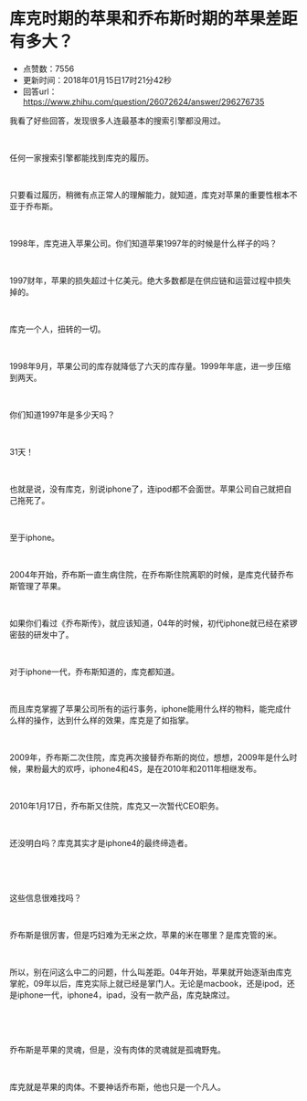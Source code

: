 # 库克时期的苹果和乔布斯时期的苹果差距有多大？
- 点赞数：7556
- 更新时间：2018年01月15日17时21分42秒
- 回答url：https://www.zhihu.com/question/26072624/answer/296276735
<body>
 <p data-pid="d_9SjFHr">我看了好些回答，发现很多人连最基本的搜索引擎都没用过。</p>
 <p class="ztext-empty-paragraph"><br></p>
 <p data-pid="1dELAK6Q">任何一家搜索引擎都能找到库克的履历。</p>
 <p class="ztext-empty-paragraph"><br></p>
 <p data-pid="MWDlQAeH">只要看过履历，稍微有点正常人的理解能力，就知道，库克对苹果的重要性根本不亚于乔布斯。</p>
 <p class="ztext-empty-paragraph"><br></p>
 <p data-pid="2kx2f2Bs">1998年，库克进入苹果公司。你们知道苹果1997年的时候是什么样子的吗？</p>
 <p class="ztext-empty-paragraph"><br></p>
 <p data-pid="Lz2aGRk9">1997财年，苹果的损失超过十亿美元。绝大多数都是在供应链和运营过程中损失掉的。</p>
 <p class="ztext-empty-paragraph"><br></p>
 <p data-pid="usKrYVvS">库克一个人，扭转的一切。</p>
 <p class="ztext-empty-paragraph"><br></p>
 <p data-pid="I4H5XLOL">1998年9月，苹果公司的库存就降低了六天的库存量。1999年年底，进一步压缩到两天。</p>
 <p class="ztext-empty-paragraph"><br></p>
 <p data-pid="JiQB6Tl2">你们知道1997年是多少天吗？</p>
 <p class="ztext-empty-paragraph"><br></p>
 <p data-pid="oJS3yKnz">31天！</p>
 <p class="ztext-empty-paragraph"><br></p>
 <p data-pid="q7zirXcx">也就是说，没有库克，别说iphone了，连ipod都不会面世。苹果公司自己就把自己拖死了。</p>
 <p class="ztext-empty-paragraph"><br></p>
 <p data-pid="5SjNASh7">至于iphone。</p>
 <p class="ztext-empty-paragraph"><br></p>
 <p data-pid="I9LlONIH">2004年开始，乔布斯一直生病住院，在乔布斯住院离职的时候，是库克代替乔布斯管理了苹果。</p>
 <p class="ztext-empty-paragraph"><br></p>
 <p data-pid="29aLQDDW">如果你们看过《乔布斯传》，就应该知道，04年的时候，初代iphone就已经在紧锣密鼓的研发中了。</p>
 <p class="ztext-empty-paragraph"><br></p>
 <p data-pid="tZu6ZP13">对于iphone一代，乔布斯知道的，库克都知道。</p>
 <p class="ztext-empty-paragraph"><br></p>
 <p data-pid="D-SVDEOd">而且库克掌握了苹果公司所有的运行事务，iphone能用什么样的物料，能完成什么样的操作，达到什么样的效果，库克是了如指掌。</p>
 <p class="ztext-empty-paragraph"><br></p>
 <p data-pid="zNijFXCP">2009年，乔布斯二次住院，库克再次接替乔布斯的岗位，想想，2009年是什么时候，果粉最大的欢呼，iphone4和4S，是在2010年和2011年相继发布。</p>
 <p class="ztext-empty-paragraph"><br></p>
 <p data-pid="4qCswXYY">2010年1月17日，乔布斯又住院，库克又一次暂代CEO职务。</p>
 <p class="ztext-empty-paragraph"><br></p>
 <p data-pid="IkX54W0d">还没明白吗？库克其实才是iphone4的最终缔造者。</p>
 <p class="ztext-empty-paragraph"><br></p>
 <p class="ztext-empty-paragraph"><br></p>
 <p data-pid="O61cp0Du">这些信息很难找吗？</p>
 <p class="ztext-empty-paragraph"><br></p>
 <p data-pid="oErJhvL5">乔布斯是很厉害，但是巧妇难为无米之炊，苹果的米在哪里？是库克管的米。</p>
 <p class="ztext-empty-paragraph"><br></p>
 <p data-pid="pv0Vsvs0">所以，别在问这么中二的问题，什么叫差距。04年开始，苹果就开始逐渐由库克掌舵，09年以后，库克实际上就已经是掌门人。无论是macbook，还是ipod，还是iphone一代，iphone4，ipad，没有一款产品，库克缺席过。</p>
 <p class="ztext-empty-paragraph"><br></p>
 <p class="ztext-empty-paragraph"><br></p>
 <p data-pid="rjoFypa1">乔布斯是苹果的灵魂，但是，没有肉体的灵魂就是孤魂野鬼。</p>
 <p class="ztext-empty-paragraph"><br></p>
 <p data-pid="uY6YYBkK">库克就是苹果的肉体。不要神话乔布斯，他也只是一个凡人。</p>
</body>